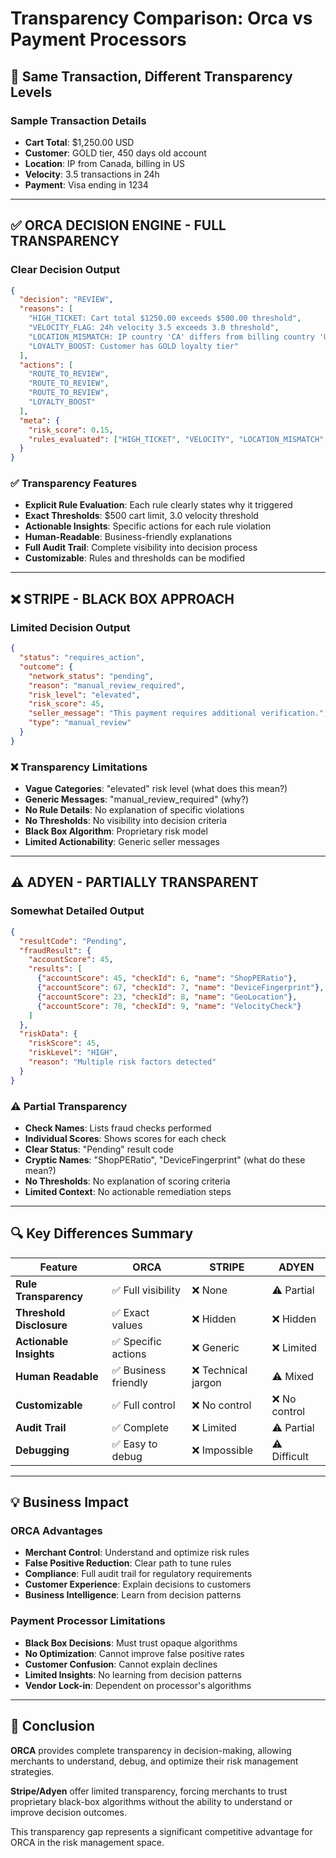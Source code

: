 # Transparency Comparison: Orca vs Payment Processors

## 🎯 Same Transaction, Different Transparency Levels

### Sample Transaction Details
- **Cart Total**: $1,250.00 USD
- **Customer**: GOLD tier, 450 days old account
- **Location**: IP from Canada, billing in US
- **Velocity**: 3.5 transactions in 24h
- **Payment**: Visa ending in 1234

---

## ✅ ORCA DECISION ENGINE - FULL TRANSPARENCY

### Clear Decision Output
```json
{
  "decision": "REVIEW",
  "reasons": [
    "HIGH_TICKET: Cart total $1250.00 exceeds $500.00 threshold",
    "VELOCITY_FLAG: 24h velocity 3.5 exceeds 3.0 threshold",
    "LOCATION_MISMATCH: IP country 'CA' differs from billing country 'US'",
    "LOYALTY_BOOST: Customer has GOLD loyalty tier"
  ],
  "actions": [
    "ROUTE_TO_REVIEW",
    "ROUTE_TO_REVIEW",
    "ROUTE_TO_REVIEW",
    "LOYALTY_BOOST"
  ],
  "meta": {
    "risk_score": 0.15,
    "rules_evaluated": ["HIGH_TICKET", "VELOCITY", "LOCATION_MISMATCH", "LOYALTY_BOOST"]
  }
}
```

### ✅ Transparency Features
- **Explicit Rule Evaluation**: Each rule clearly states why it triggered
- **Exact Thresholds**: $500 cart limit, 3.0 velocity threshold
- **Actionable Insights**: Specific actions for each rule violation
- **Human-Readable**: Business-friendly explanations
- **Full Audit Trail**: Complete visibility into decision process
- **Customizable**: Rules and thresholds can be modified

---

## ❌ STRIPE - BLACK BOX APPROACH

### Limited Decision Output
```json
{
  "status": "requires_action",
  "outcome": {
    "network_status": "pending",
    "reason": "manual_review_required",
    "risk_level": "elevated",
    "risk_score": 45,
    "seller_message": "This payment requires additional verification.",
    "type": "manual_review"
  }
}
```

### ❌ Transparency Limitations
- **Vague Categories**: "elevated" risk level (what does this mean?)
- **Generic Messages**: "manual_review_required" (why?)
- **No Rule Details**: No explanation of specific violations
- **No Thresholds**: No visibility into decision criteria
- **Black Box Algorithm**: Proprietary risk model
- **Limited Actionability**: Generic seller messages

---

## ⚠️ ADYEN - PARTIALLY TRANSPARENT

### Somewhat Detailed Output
```json
{
  "resultCode": "Pending",
  "fraudResult": {
    "accountScore": 45,
    "results": [
      {"accountScore": 45, "checkId": 6, "name": "ShopPERatio"},
      {"accountScore": 67, "checkId": 7, "name": "DeviceFingerprint"},
      {"accountScore": 23, "checkId": 8, "name": "GeoLocation"},
      {"accountScore": 78, "checkId": 9, "name": "VelocityCheck"}
    ]
  },
  "riskData": {
    "riskScore": 45,
    "riskLevel": "HIGH",
    "reason": "Multiple risk factors detected"
  }
}
```

### ⚠️ Partial Transparency
- **Check Names**: Lists fraud checks performed
- **Individual Scores**: Shows scores for each check
- **Clear Status**: "Pending" result code
- **Cryptic Names**: "ShopPERatio", "DeviceFingerprint" (what do these mean?)
- **No Thresholds**: No explanation of scoring criteria
- **Limited Context**: No actionable remediation steps

---

## 🔍 Key Differences Summary

| Feature | ORCA | STRIPE | ADYEN |
|---------|------|--------|-------|
| **Rule Transparency** | ✅ Full visibility | ❌ None | ⚠️ Partial |
| **Threshold Disclosure** | ✅ Exact values | ❌ Hidden | ❌ Hidden |
| **Actionable Insights** | ✅ Specific actions | ❌ Generic | ❌ Limited |
| **Human Readable** | ✅ Business friendly | ❌ Technical jargon | ⚠️ Mixed |
| **Customizable** | ✅ Full control | ❌ No control | ❌ No control |
| **Audit Trail** | ✅ Complete | ❌ Limited | ⚠️ Partial |
| **Debugging** | ✅ Easy to debug | ❌ Impossible | ⚠️ Difficult |

---

## 💡 Business Impact

### ORCA Advantages
- **Merchant Control**: Understand and optimize risk rules
- **False Positive Reduction**: Clear path to tune rules
- **Compliance**: Full audit trail for regulatory requirements
- **Customer Experience**: Explain decisions to customers
- **Business Intelligence**: Learn from decision patterns

### Payment Processor Limitations
- **Black Box Decisions**: Must trust opaque algorithms
- **No Optimization**: Cannot improve false positive rates
- **Customer Confusion**: Cannot explain declines
- **Limited Insights**: No learning from decision patterns
- **Vendor Lock-in**: Dependent on processor's algorithms

---

## 🎯 Conclusion

**ORCA** provides complete transparency in decision-making, allowing merchants to understand, debug, and optimize their risk management strategies.

**Stripe/Adyen** offer limited transparency, forcing merchants to trust proprietary black-box algorithms without the ability to understand or improve decision outcomes.

This transparency gap represents a significant competitive advantage for ORCA in the risk management space.
